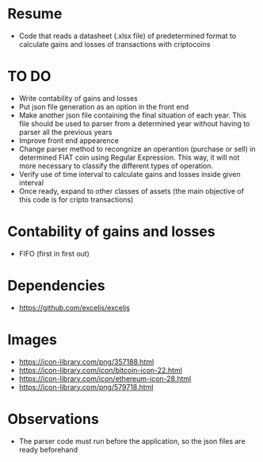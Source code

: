 # Resume

- Code that reads a datasheet (.xlsx file) of predetermined format to calculate gains and losses of transactions with criptocoins

# TO DO

- Write contability of gains and losses
- Put json file generation as an option in the front end
- Make another json file containing the final situation of each year. This file should be used to parser from a determined year without having to parser all the previous years
- Improve front end appearence
- Change parser method to recongnize an operantion (purchase or sell) in determined FIAT coin using Regular Expression. This way, it will not more necessary to classify the different types of operation.
- Verify use of time interval to calculate gains and losses inside given interval
- Once ready, expand to other classes of assets (the main objective of this code is for cripto transactions)

# Contability of gains and losses

- FIFO (first in first out)

# Dependencies

- https://github.com/exceljs/exceljs

# Images

- https://icon-library.com/png/357188.html
- https://icon-library.com/icon/bitcoin-icon-22.html
- https://icon-library.com/icon/ethereum-icon-28.html
- https://icon-library.com/png/579718.html

# Observations

- The parser code must run before the application, so the json files are ready beforehand